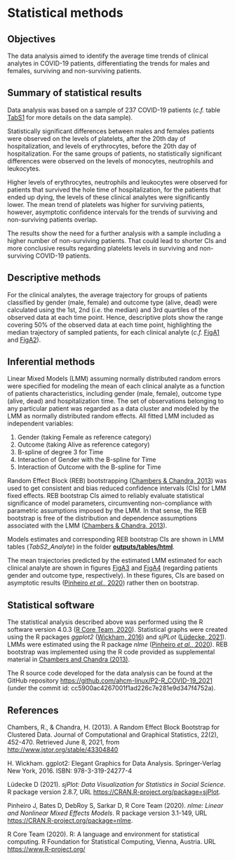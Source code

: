 # Statistical methods

## Objectives

The data analysis aimed to identify the average time trends of clinical analytes in COVID-19 patients, differentiating the trends for males and females, surviving and non-surviving patients.

## Summary of statistical results

Data analysis was based on a sample of 237 COVID-19 patients (_c.f._ table [TabS1](https://github.com/ahcm-linux/P2-R_COVID-19_2021/tree/main/outputs/tables/csv/TabS1.csv) for more details on the data sample).

Statistically significant differences between males and females patients were observed on the levels of platelets, after the 20th day of hospitalization, and levels of erythrocytes, before the 20th day of hospitalization. For the same groups of patients, no statistically significant differences were observed on the levels of monocytes, neutrophils and leukocytes.

Higher levels of erythrocytes, neutrophils and leukocytes were observed for patients that survived the hole time of hospitalization, for the patients that ended up dying, the levels of these clinical analytes were significantly lower. The mean trend of platelets was higher for surviving patients, however, asymptotic confidence intervals for the trends of surviving and non-surviving patients overlap.

The results show the need for a further analysis with a sample including a higher number of non-surviving patients. That could lead to shorter CIs and more conclusive results regarding platelets levels in surviving and non-surviving COVID-19 patients.  

## Descriptive methods

For the clinical analytes, the average trajectory for groups of patients classified by gender (male, female) and outcome type (alive, dead) were calculated using the 1st, 2nd (_i.e._ the median) and 3rd quartiles of the observed data at each time point. Hence, descriptive plots show the range covering 50% of the observed data at each time point, highlighting the median trajectory of sampled patients, for each clinical analyte (_c.f._ [FigA1](https://github.com/ahcm-linux/P2-R_COVID-19_2021/blob/main/outputs/figures/jpg_low-quality/FigA1.jpg) and [FigA2](https://github.com/ahcm-linux/P2-R_COVID-19_2021/blob/main/outputs/figures/jpg_low-quality/FigA2.jpg)).

## Inferential methods

Linear Mixed Models (LMM) assuming normally distributed random errors were specified for modeling the mean of each clinical analyte as a function of patients characteristics, including gender (male, female), outcome type (alive, dead) and hospitalization time. The set of observations belonging to any particular patient was regarded as a data cluster and modeled by the LMM as normally distributed random effects. All fitted LMM included as independent variables:

1. Gender (taking Female as reference category)
2. Outcome (taking Alive as reference category)
3. B-spline of degree 3 for Time
4. Interaction of Gender with the B-spline for Time
5. Interaction of Outcome with the B-spline for Time

Random Effect Block (REB) bootstrapping ([Chambers & Chandra, 2013](http://www.jstor.org/stable/43304840)) was used to get consistent and bias reduced confidence intervals (CIs) for LMM fixed effects. REB bootstrap CIs aimed to reliably evaluate statistical significance of model parameters, circumventing non-compliance with parametric assumptions imposed by the LMM. In that sense, the REB bootstrap is free of the distribution and dependence assumptions associated with the LMM ([Chambers & Chandra, 2013](http://www.jstor.org/stable/43304840)).

Models estimates and corresponding REB bootstrap CIs are shown in LMM tables (_TabS2_Analyte_) in the folder [__outputs/tables/html__](https://github.com/ahcm-linux/P2-R_COVID-19_2021/tree/main/outputs/tables/html).

The mean trajectories predicted by the estimated LMM estimated for each clinical analyte are shown in figures [FigA3](https://github.com/ahcm-linux/P2-R_COVID-19_2021/blob/main/outputs/figures/jpg_low-quality/FigA3.jpg) and [FigA4](https://github.com/ahcm-linux/P2-R_COVID-19_2021/blob/main/outputs/figures/jpg_low-quality/FigA4.jpg) (regarding patients gender and outcome type, respectively). In these figures, CIs are based on asymptotic results ([Pinheiro _et al._, 2020](https://CRAN.R-project.org/package=nlme)) rather then on bootstrap.

## Statistical software

The statistical analysis described above was performed using the R software version 4.0.3 ([R Core Team, 2020](https://www.R-project.org/)). Statistical graphs were created using the R packages _ggplot2_ ([Wickham, 2016](https://ggplot2.tidyverse.org)) and _sjPLot_ ([Lüdecke, 2021](https://CRAN.R-project.org/package=sjPlot)). LMMs were estimated using the R package _nlme_ ([Pinheiro _et al._, 2020](https://CRAN.R-project.org/package=nlme)). REB bootstrap was implemented using the R code provided as supplemental material in [Chambers and Chandra (2013)](https://www.tandfonline.com/doi/suppl/10.1080/10618600.2012.681216?scroll=top).

The R source code developed for the data analysis can be found at the GitHub repository https://github.com/ahcm-linux/P2-R_COVID-19_2021 (under the commit id: cc5900ac4267001f1ad226c7e281e9d347f4752a).

## References

Chambers, R., & Chandra, H. (2013). A Random Effect Block Bootstrap for Clustered Data. Journal of Computational and Graphical Statistics, 22(2), 452-470. Retrieved June 8, 2021, from http://www.jstor.org/stable/43304840

H. Wickham. ggplot2: Elegant Graphics for Data Analysis. Springer-Verlag New York, 2016. ISBN: 978-3-319-24277-4

Lüdecke D (2021). _sjPlot: Data Visualization for Statistics in Social
Science_. R package version 2.8.7, URL https://CRAN.R-project.org/package=sjPlot.

Pinheiro J, Bates D, DebRoy S, Sarkar D, R Core Team (2020). _nlme:
Linear and Nonlinear Mixed Effects Models_. R package version 3.1-149,
URL https://CRAN.R-project.org/package=nlme.

R Core Team (2020). R: A language and environment for statistical computing. R Foundation for Statistical Computing, Vienna, Austria. URL https://www.R-project.org/